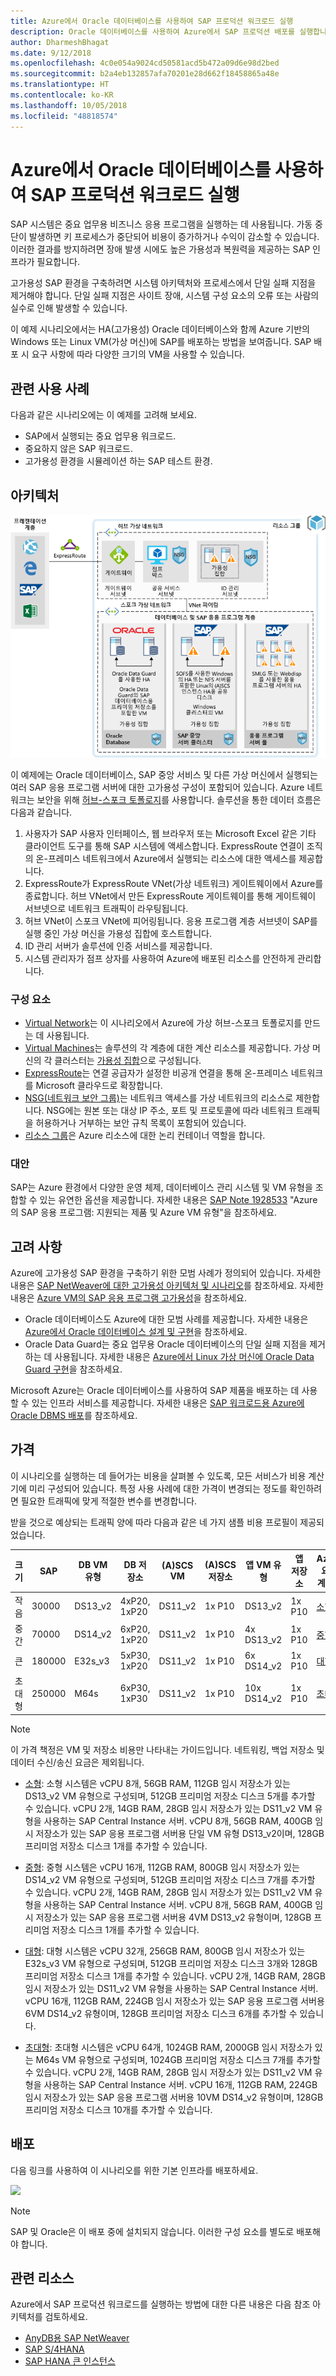 ```yaml
---
title: Azure에서 Oracle 데이터베이스를 사용하여 SAP 프로덕션 워크로드 실행
description: Oracle 데이터베이스를 사용하여 Azure에서 SAP 프로덕션 배포를 실행합니다.
author: DharmeshBhagat
ms.date: 9/12/2018
ms.openlocfilehash: 4c0e054a9024cd50581acd5b472a09d6e98d2bed
ms.sourcegitcommit: b2a4eb132857afa70201e28d662f18458865a48e
ms.translationtype: HT
ms.contentlocale: ko-KR
ms.lasthandoff: 10/05/2018
ms.locfileid: "48818574"
---
```

# <a name="running-sap-production-workloads-using-an-oracle-database-on-azure"></a>Azure에서 Oracle 데이터베이스를 사용하여 SAP 프로덕션 워크로드 실행

SAP 시스템은 중요 업무용 비즈니스 응용 프로그램을 실행하는 데 사용됩니다. 가동 중단이 발생하면 키 프로세스가 중단되어 비용이 증가하거나 수익이 감소할 수 있습니다. 이러한 결과를 방지하려면 장애 발생 시에도 높은 가용성과 복원력을 제공하는 SAP 인프라가 필요합니다.

고가용성 SAP 환경을 구축하려면 시스템 아키텍처와 프로세스에서 단일 실패 지점을 제거해야 합니다. 단일 실패 지점은 사이트 장애, 시스템 구성 요소의 오류 또는 사람의 실수로 인해 발생할 수 있습니다.

이 예제 시나리오에서는 HA(고가용성) Oracle 데이터베이스와 함께 Azure 기반의 Windows 또는 Linux VM(가상 머신)에 SAP를 배포하는 방법을 보여줍니다. SAP 배포 시 요구 사항에 따라 다양한 크기의 VM을 사용할 수 있습니다.

## <a name="relevant-use-cases"></a>관련 사용 사례

다음과 같은 시나리오에는 이 예제를 고려해 보세요.

* SAP에서 실행되는 중요 업무용 워크로드.
* 중요하지 않은 SAP 워크로드.
* 고가용성 환경을 시뮬레이션 하는 SAP 테스트 환경.

## <a name="architecture"></a>아키텍처

![Azure의 프로덕션 SAP 환경 아키텍처 개요][architecture]

이 예제에는 Oracle 데이터베이스, SAP 중앙 서비스 및 다른 가상 머신에서 실행되는 여러 SAP 응용 프로그램 서버에 대한 고가용성 구성이 포함되어 있습니다. Azure 네트워크는 보안을 위해 [허브-스포크 토폴로지](/azure/architecture/reference-architectures/hybrid-networking/hub-spoke)를 사용합니다. 솔루션을 통한 데이터 흐름은 다음과 같습니다.

1. 사용자가 SAP 사용자 인터페이스, 웹 브라우저 또는 Microsoft Excel 같은 기타 클라이언트 도구를 통해 SAP 시스템에 액세스합니다. ExpressRoute 연결이 조직의 온-프레미스 네트워크에서 Azure에서 실행되는 리소스에 대한 액세스를 제공합니다.
2. ExpressRoute가 ExpressRoute VNet(가상 네트워크) 게이트웨이에서 Azure를 종료합니다. 허브 VNet에서 만든 ExpressRoute 게이트웨이를 통해 게이트웨이 서브넷으로 네트워크 트래픽이 라우팅됩니다.
3. 허브 VNet이 스포크 VNet에 피어링됩니다. 응용 프로그램 계층 서브넷이 SAP를 실행 중인 가상 머신을 가용성 집합에 호스트합니다.
4. ID 관리 서버가 솔루션에 인증 서비스를 제공합니다.
5. 시스템 관리자가 점프 상자를 사용하여 Azure에 배포된 리소스를 안전하게 관리합니다.

### <a name="components"></a>구성 요소

* [Virtual Network](/azure/virtual-network/virtual-networks-overview)는 이 시나리오에서 Azure에 가상 허브-스포크 토폴로지를 만드는 데 사용됩니다.
* [Virtual Machines](/azure/virtual-machines/windows/overview)는 솔루션의 각 계층에 대한 계산 리소스를 제공합니다. 가상 머신의 각 클러스터는 [가용성 집합](/azure/virtual-machines/windows/regions-and-availability#availability-sets)으로 구성됩니다.
* [ExpressRoute](/azure/expressroute/expressroute-introduction)는 연결 공급자가 설정한 비공개 연결을 통해 온-프레미스 네트워크를 Microsoft 클라우드로 확장합니다.
* [NSG(네트워크 보안 그룹)](/azure/virtual-network/security-overview)는 네트워크 액세스를 가상 네트워크의 리소스로 제한합니다. NSG에는 원본 또는 대상 IP 주소, 포트 및 프로토콜에 따라 네트워크 트래픽을 허용하거나 거부하는 보안 규칙 목록이 포함되어 있습니다. 
* [리소스 그룹](/azure/azure-resource-manager/resource-group-overview#resource-groups)은 Azure 리소스에 대한 논리 컨테이너 역할을 합니다.

### <a name="alternatives"></a>대안

SAP는 Azure 환경에서 다양한 운영 체제, 데이터베이스 관리 시스템 및 VM 유형을 조합할 수 있는 유연한 옵션을 제공합니다. 자세한 내용은 [SAP Note 1928533](https://launchpad.support.sap.com/#/notes/1928533) "Azure의 SAP 응용 프로그램: 지원되는 제품 및 Azure VM 유형"을 참조하세요.

## <a name="considerations"></a>고려 사항

Azure에 고가용성 SAP 환경을 구축하기 위한 모범 사례가 정의되어 있습니다. 자세한 내용은 [SAP NetWeaver에 대한 고가용성 아키텍처 및 시나리오](/azure/virtual-machines/workloads/sap/sap-high-availability-architecture-scenarios)를 참조하세요.
자세한 내용은 [Azure VM의 SAP 응용 프로그램 고가용성](/azure/virtual-machines/workloads/sap/high-availability-guide)을 참조하세요.
* Oracle 데이터베이스도 Azure에 대한 모범 사례를 제공합니다. 자세한 내용은 [Azure에서 Oracle 데이터베이스 설계 및 구현](/azure/virtual-machines/workloads/oracle/oracle-design)을 참조하세요. 
* Oracle Data Guard는 중요 업무용 Oracle 데이터베이스의 단일 실패 지점을 제거하는 데 사용됩니다. 자세한 내용은 [Azure에서 Linux 가상 머신에 Oracle Data Guard 구현](/azure/virtual-machines/workloads/oracle/configure-oracle-dataguard)을 참조하세요.

Microsoft Azure는 Oracle 데이터베이스를 사용하여 SAP 제품을 배포하는 데 사용할 수 있는 인프라 서비스를 제공합니다. 자세한 내용은 [SAP 워크로드용 Azure에 Oracle DBMS 배포](/azure/virtual-machines/workloads/sap/dbms_guide_oracle)를 참조하세요.

## <a name="pricing"></a>가격

이 시나리오를 실행하는 데 들어가는 비용을 살펴볼 수 있도록, 모든 서비스가 비용 계산기에 미리 구성되어 있습니다. 특정 사용 사례에 대한 가격이 변경되는 정도를 확인하려면 필요한 트래픽에 맞게 적절한 변수를 변경합니다.

받을 것으로 예상되는 트래픽 양에 따라 다음과 같은 네 가지 샘플 비용 프로필이 제공되었습니다.

|크기|SAP|DB VM 유형|DB 저장소|(A)SCS VM|(A)SCS 저장소|앱 VM 유형|앱 저장소|Azure 요금 계산기|
|----|----|-------|-------|-----|---|---|--------|---------------|
|작음|30000|DS13_v2|4xP20, 1xP20|DS11_v2|1x P10|DS13_v2|1x P10|[소형](https://azure.com/e/45880ba0bfdf47d497851a7cf2650c7c)|
|중간|70000|DS14_v2|6xP20, 1xP20|DS11_v2|1x P10|4x DS13_v2|1x P10|[중형](https://azure.com/e/9a523f79591347ca9a48c3aaa1406f8a)|
큰|180000|E32s_v3|5xP30, 1xP20|DS11_v2|1x P10|6x DS14_v2|1x P10|[대형](https://azure.com/e/f70fccf571e948c4b37d4fecc07cbf42)|
초대형|250000|M64s|6xP30, 1xP30|DS11_v2|1x P10|10x DS14_v2|1x P10|[초대형](https://azure.com/e/58c636922cf94faf9650f583ff35e97b)|

> [!NOTE]
> 이 가격 책정은 VM 및 저장소 비용만 나타내는 가이드입니다. 네트워킹, 백업 저장소 및 데이터 수신/송신 요금은 제외됩니다.

* [소형](https://azure.com/e/45880ba0bfdf47d497851a7cf2650c7c): 소형 시스템은 vCPU 8개, 56GB RAM, 112GB 임시 저장소가 있는 DS13_v2 VM 유형으로 구성되며, 512GB 프리미엄 저장소 디스크 5개를 추가할 수 있습니다. vCPU 2개, 14GB RAM, 28GB 임시 저장소가 있는 DS11_v2 VM 유형을 사용하는 SAP Central Instance 서버. vCPU 8개, 56GB RAM, 400GB 임시 저장소가 있는 SAP 응용 프로그램 서버용 단일 VM 유형 DS13_v2이며, 128GB 프리미엄 저장소 디스크 1개를 추가할 수 있습니다.

* [중형](https://azure.com/e/9a523f79591347ca9a48c3aaa1406f8a): 중형 시스템은 vCPU 16개, 112GB RAM, 800GB 임시 저장소가 있는 DS14_v2 VM 유형으로 구성되며, 512GB 프리미엄 저장소 디스크 7개를 추가할 수 있습니다. vCPU 2개, 14GB RAM, 28GB 임시 저장소가 있는 DS11_v2 VM 유형을 사용하는 SAP Central Instance 서버. vCPU 8개, 56GB RAM, 400GB 임시 저장소가 있는 SAP 응용 프로그램 서버용 4VM DS13_v2 유형이며, 128GB 프리미엄 저장소 디스크 1개를 추가할 수 있습니다.

* [대형](https://azure.com/e/f70fccf571e948c4b37d4fecc07cbf42): 대형 시스템은 vCPU 32개, 256GB RAM, 800GB 임시 저장소가 있는 E32s_v3 VM 유형으로 구성되며, 512GB 프리미엄 저장소 디스크 3개와 128GB 프리미엄 저장소 디스크 1개를 추가할 수 있습니다. vCPU 2개, 14GB RAM, 28GB 임시 저장소가 있는 DS11_v2 VM 유형을 사용하는 SAP Central Instance 서버. vCPU 16개, 112GB RAM, 224GB 임시 저장소가 있는 SAP 응용 프로그램 서버용 6VM DS14_v2 유형이며, 128GB 프리미엄 저장소 디스크 6개를 추가할 수 있습니다.

* [초대형](https://azure.com/e/58c636922cf94faf9650f583ff35e97b): 초대형 시스템은 vCPU 64개, 1024GB RAM, 2000GB 임시 저장소가 있는 M64s VM 유형으로 구성되며, 1024GB 프리미엄 저장소 디스크 7개를 추가할 수 있습니다. vCPU 2개, 14GB RAM, 28GB 임시 저장소가 있는 DS11_v2 VM 유형을 사용하는 SAP Central Instance 서버. vCPU 16개, 112GB RAM, 224GB 임시 저장소가 있는 SAP 응용 프로그램 서버용 10VM DS14_v2 유형이며, 128GB 프리미엄 저장소 디스크 10개를 추가할 수 있습니다.

## <a name="deployment"></a>배포

다음 링크를 사용하여 이 시나리오를 위한 기본 인프라를 배포하세요.

<a
href="https://portal.azure.com/#create/Microsoft.Template/uri/https%3A%2F%2Fraw.githubusercontent.com%2Fmspnp%2Fsolution-architectures%2Fmaster%2Fapps%2Fsap-3tier-distributed-ora%2Fazuredeploy.json" target="_blank">
    <img src="https://azuredeploy.net/deploybutton.png"/>
</a>

> [!NOTE]
> SAP 및 Oracle은 이 배포 중에 설치되지 않습니다. 이러한 구성 요소를 별도로 배포해야 합니다.

## <a name="related-resources"></a>관련 리소스

Azure에서 SAP 프로덕션 워크로드를 실행하는 방법에 대한 다른 내용은 다음 참조 아키텍처를 검토하세요.
* [AnyDB용 SAP NetWeaver](/azure/architecture/reference-architectures/sap/sap-netweaver) 
* [SAP S/4HANA](/azure/architecture/reference-architectures/sap/sap-s4hana)
* [SAP HANA 큰 인스턴스](/azure/architecture/reference-architectures/sap/hana-large-instances)

<!-- links -->
[architecture]: media/architecture-sap-production.png

